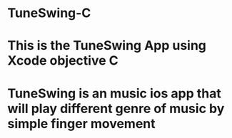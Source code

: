 # TuneSwing-C
# This is the TuneSwing App using Xcode objective C
# TuneSwing is an music ios app that will play different genre of music by simple finger movement
